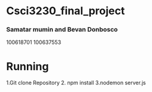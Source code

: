 # Csci3230_final_project
### Samatar mumin and Bevan Donbosco
100618701 100637553

# Running
1.Git clone Repository
2. npm install
3.nodemon server.js
